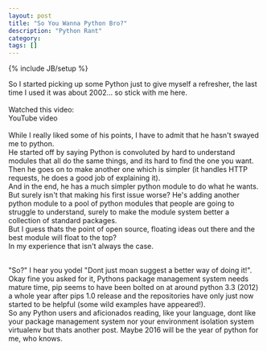```yaml
---
layout: post
title: "So You Wanna Python Bro?"
description: "Python Rant"
category:
tags: []
---
```

{% include JB/setup %}

So I started picking up some Python just to give myself a refresher, the last time I used it was about 2002... so stick with me here. <br>
<br>
Watched this video: <br>
<a link="https://www.youtube.com/watch?v=v2M2SquTHhc">YouTube video</a> <br>
<br>
While I really liked some of his points, I have to admit that he hasn't swayed me to python.<br>
He started off by saying Python is convoluted by hard to understand modules that all do the same things, and its hard to find the one you want.<br>
Then he goes on to make another one which is simpler (it handles HTTP requests, he does a good job of explaining it).<br>
And in the end, he has a much simpler python module to do what he wants. But surely isn't that making his first issue worse? He's adding another python module to a pool of python modules that people are going to struggle to understand, surely to make the module system better a collection of standard packages.<br>
But I guess thats the point of open source, floating ideas out there and the best module will float to the top? <br> In my experience that isn't always the case.

<br>
"So?" I hear you yodel "Dont just moan suggest a better way of doing it!". <br>
Okay fine you asked for it, Pythons package management system needs mature time, pip seems to have been bolted on at around python 3.3 (2012) a whole year after pips 1.0 release and the repositories have only just now started to be helpful (some wild examples have appeared!). <br>
So any Python users and aficionados reading, like your language, dont like your package management system nor your environment isolation system virtualenv but thats another post. Maybe 2016 will be the year of python for me, who knows.
